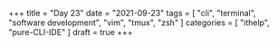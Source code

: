 +++
title = "Day 23"
date = "2021-09-23"
tags = [
  "cli",
  "terminal",
  "software development",
  "vim",
  "tmux",
  "zsh"
]
categories = [ "ithelp", "pure-CLI-IDE" ]
draft = true
+++
